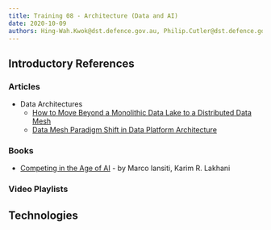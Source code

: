 ```yaml
---
title: Training 08 - Architecture (Data and AI)
date: 2020-10-09
authors: Hing-Wah.Kwok@dst.defence.gov.au, Philip.Cutler@dst.defence.gov.au
---
```


<!-- # Training 08 - Architecture (Data and AI) -->

## Introductory References

### Articles

* Data Architectures
  * [How to Move Beyond a Monolithic Data Lake to a Distributed Data Mesh](https://martinfowler.com/articles/data-monolith-to-mesh.html)
  * [Data Mesh Paradigm Shift in Data Platform Architecture](https://www.youtube.com/watch?v=52MCFe4v0UU)

### Books

* [Competing in the Age of AI](https://learning.oreilly.com/library/view/competing-in-the/9781633697638/) - by Marco Iansiti, Karim R. Lakhani

### Video Playlists

## Technologies
